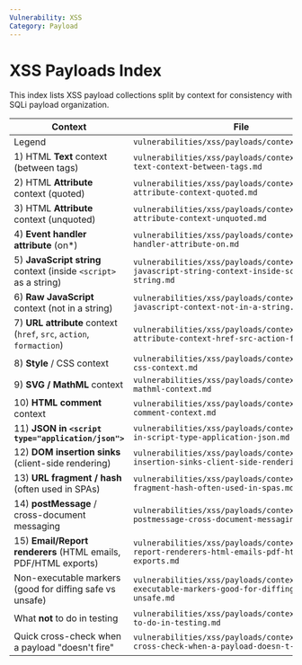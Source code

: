 ```yaml
---
Vulnerability: XSS
Category: Payload
---
```

# XSS Payloads Index

This index lists XSS payload collections split by context for consistency with SQLi payload organization.

| Context | File |
|---|---|
| Legend | `vulnerabilities/xss/payloads/contexts/legend.md` |
| 1) HTML **Text** context (between tags) | `vulnerabilities/xss/payloads/contexts/1-html-text-context-between-tags.md` |
| 2) HTML **Attribute** context (quoted) | `vulnerabilities/xss/payloads/contexts/2-html-attribute-context-quoted.md` |
| 3) HTML **Attribute** context (unquoted) | `vulnerabilities/xss/payloads/contexts/3-html-attribute-context-unquoted.md` |
| 4) **Event handler attribute** (on\*) | `vulnerabilities/xss/payloads/contexts/4-event-handler-attribute-on.md` |
| 5) **JavaScript string** context (inside `<script>` as a string) | `vulnerabilities/xss/payloads/contexts/5-javascript-string-context-inside-script-as-a-string.md` |
| 6) **Raw JavaScript** context (not in a string) | `vulnerabilities/xss/payloads/contexts/6-raw-javascript-context-not-in-a-string.md` |
| 7) **URL attribute** context (`href`, `src`, `action`, `formaction`) | `vulnerabilities/xss/payloads/contexts/7-url-attribute-context-href-src-action-formaction.md` |
| 8) **Style** / CSS context | `vulnerabilities/xss/payloads/contexts/8-style-css-context.md` |
| 9) **SVG / MathML** context | `vulnerabilities/xss/payloads/contexts/9-svg-mathml-context.md` |
| 10) **HTML comment** context | `vulnerabilities/xss/payloads/contexts/10-html-comment-context.md` |
| 11) **JSON in `<script type="application/json">`** | `vulnerabilities/xss/payloads/contexts/11-json-in-script-type-application-json.md` |
| 12) **DOM insertion sinks** (client-side rendering) | `vulnerabilities/xss/payloads/contexts/12-dom-insertion-sinks-client-side-rendering.md` |
| 13) **URL fragment / hash** (often used in SPAs) | `vulnerabilities/xss/payloads/contexts/13-url-fragment-hash-often-used-in-spas.md` |
| 14) **postMessage** / cross-document messaging | `vulnerabilities/xss/payloads/contexts/14-postmessage-cross-document-messaging.md` |
| 15) **Email/Report renderers** (HTML emails, PDF/HTML exports) | `vulnerabilities/xss/payloads/contexts/15-email-report-renderers-html-emails-pdf-html-exports.md` |
| Non-executable markers (good for diffing safe vs unsafe) | `vulnerabilities/xss/payloads/contexts/non-executable-markers-good-for-diffing-safe-vs-unsafe.md` |
| What **not** to do in testing | `vulnerabilities/xss/payloads/contexts/what-not-to-do-in-testing.md` |
| Quick cross-check when a payload "doesn't fire" | `vulnerabilities/xss/payloads/contexts/quick-cross-check-when-a-payload-doesn-t-fire.md` |
